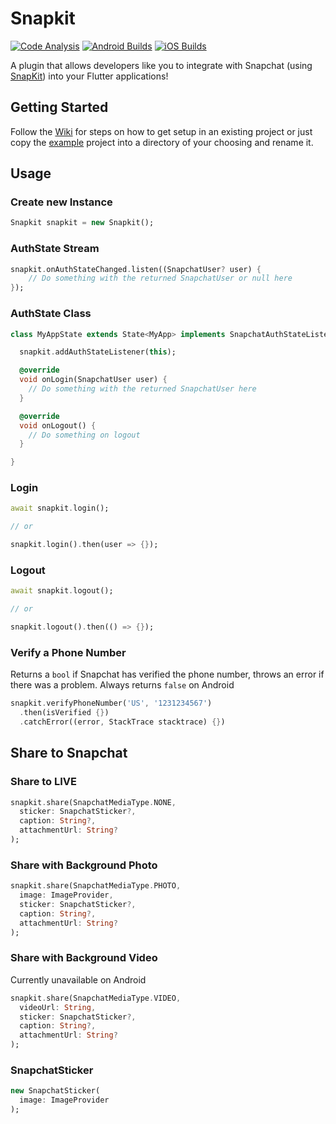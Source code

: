 # Snapkit

[![Code Analysis](https://github.com/TimmyRB/snapkit/actions/workflows/code-analysis.yml/badge.svg)](https://github.com/TimmyRB/snapkit/actions/workflows/code-analysis.yml) [![Android Builds](https://github.com/TimmyRB/snapkit/actions/workflows/build-android.yml/badge.svg)](https://github.com/TimmyRB/snapkit/actions/workflows/build-android.yml) [![iOS Builds](https://github.com/TimmyRB/snapkit/actions/workflows/build-ios.yml/badge.svg)](https://github.com/TimmyRB/snapkit/actions/workflows/build-ios.yml)

A plugin that allows developers like you to integrate with Snapchat (using [SnapKit](https://kit.snapchat.com)) into your Flutter applications!

## Getting Started

Follow the [Wiki](https://github.com/TimmyRB/snapkit/wiki) for steps on how to get setup in an existing project or just copy the [example](example) project into a directory of your choosing and rename it.

## Usage

### Create new Instance
```dart
Snapkit snapkit = new Snapkit();
```

### AuthState Stream
```dart
snapkit.onAuthStateChanged.listen((SnapchatUser? user) {
    // Do something with the returned SnapchatUser or null here
});
```

### AuthState Class
```dart
class MyAppState extends State<MyApp> implements SnapchatAuthStateListener {

  snapkit.addAuthStateListener(this);

  @override
  void onLogin(SnapchatUser user) {
    // Do something with the returned SnapchatUser here
  }

  @override
  void onLogout() {
    // Do something on logout
  }

}
```

### Login
```dart
await snapkit.login();

// or

snapkit.login().then(user => {});
```

### Logout
```dart
await snapkit.logout();

// or

snapkit.logout().then(() => {});
```

### Verify a Phone Number
Returns a `bool` if Snapchat has verified the phone number, throws
an error if there was a problem. Always returns `false` on Android
```dart
snapkit.verifyPhoneNumber('US', '1231234567')
  .then(isVerified {})
  .catchError((error, StackTrace stacktrace) {})
```

## Share to Snapchat

### Share to LIVE
```dart
snapkit.share(SnapchatMediaType.NONE,
  sticker: SnapchatSticker?,
  caption: String?,
  attachmentUrl: String?
);
```

### Share with Background Photo
```dart
snapkit.share(SnapchatMediaType.PHOTO,
  image: ImageProvider,
  sticker: SnapchatSticker?,
  caption: String?,
  attachmentUrl: String?
);
```

### Share with Background Video
Currently unavailable on Android
```dart
snapkit.share(SnapchatMediaType.VIDEO,
  videoUrl: String,
  sticker: SnapchatSticker?,
  caption: String?,
  attachmentUrl: String?
);
```

### SnapchatSticker
```dart
new SnapchatSticker(
  image: ImageProvider
);
```
